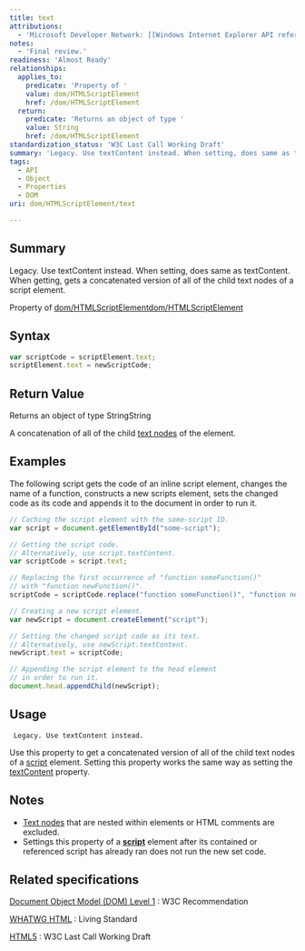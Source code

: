 ```yaml
---
title: text
attributions:
  - 'Microsoft Developer Network: [[Windows Internet Explorer API reference](http://msdn.microsoft.com/en-us/library/ie/hh828809%28v=vs.85%29.aspx) Article]'
notes:
  - 'Final review.'
readiness: 'Almost Ready'
relationships:
  applies_to:
    predicate: 'Property of '
    value: dom/HTMLScriptElement
    href: /dom/HTMLScriptElement
  return:
    predicate: 'Returns an object of type '
    value: String
    href: /dom/HTMLScriptElement
standardization_status: 'W3C Last Call Working Draft'
summary: 'Legacy. Use textContent instead. When setting, does same as textContent. When getting, gets a concatenated version of all of the child text nodes of a script element.'
tags:
  - API
  - Object
  - Properties
  - DOM
uri: dom/HTMLScriptElement/text

---
```

## <span>Summary</span>

Legacy. Use textContent instead. When setting, does same as textContent. When getting, gets a concatenated version of all of the child text nodes of a script element.

Property of [dom/HTMLScriptElement](/dom/HTMLScriptElement)[dom/HTMLScriptElement](/dom/HTMLScriptElement)

## <span>Syntax</span>

``` js
var scriptCode = scriptElement.text;
scriptElement.text = newScriptCode;
```

## <span>Return Value</span>

Returns an object of type StringString

A concatenation of all of the child [text nodes](/dom/Text) of the element.

## <span>Examples</span>

The following script gets the code of an inline script element, changes the name of a function, constructs a new scripts element, sets the changed code as its code and appends it to the document in order to run it.

``` js
// Caching the script element with the some-script ID.
var script = document.getElementById("some-script");

// Getting the script code.
// Alternatively, use script.textContent.
var scriptCode = script.text;

// Replacing the first occurrence of "function someFunction()"
// with "function newFunction()".
scriptCode = scriptCode.replace("function someFunction()", "function newFunction()");

// Creating a new script element.
var newScript = document.createElement("script");

// Setting the changed script code as its text.
// Alternatively, use newScript.textContent.
newScript.text = scriptCode;

// Appending the script element to the head element
// in order to run it.
document.head.appendChild(newScript);
```

## <span>Usage</span>

     Legacy. Use textContent instead.

Use this property to get a concatenated version of all of the child text nodes of a [script](/html/elements/script) element. Setting this property works the same way as setting the [textContent](/dom/Node/textContent) property.

## <span>Notes</span>

-   [Text nodes](/dom/Text) that are nested within elements or HTML comments are excluded.
-   Settings this property of a [**script**](/html/elements/script) element after its contained or referenced script has already ran does not run the new set code.

## <span>Related specifications</span>

[Document Object Model (DOM) Level 1](http://www.w3.org/TR/REC-DOM-Level-1/level-one-html.html#ID-46872999)
:   W3C Recommendation

[WHATWG HTML](http://www.whatwg.org/specs/web-apps/current-work/multipage/scripting.html#dom-script-text)
:   Living Standard

[HTML5](http://www.w3.org/TR/html5/scripting-1.html#dom-script-text)
:   W3C Last Call Working Draft

